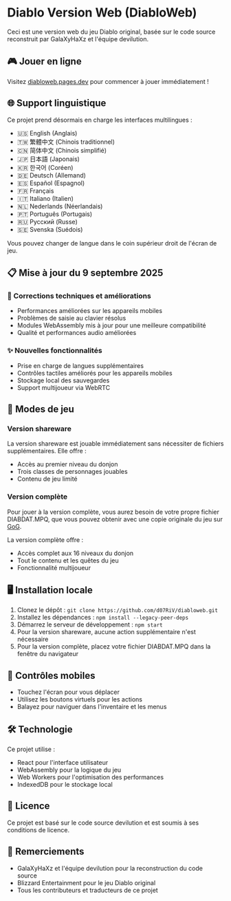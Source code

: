 # Diablo Version Web (DiabloWeb)

Ceci est une version web du jeu Diablo original, basée sur le code source reconstruit par GalaXyHaXz et l'équipe devilution.

## 🎮 Jouer en ligne

Visitez [diabloweb.pages.dev](https://diabloweb.pages.dev) pour commencer à jouer immédiatement !

## 🌐 Support linguistique

Ce projet prend désormais en charge les interfaces multilingues :
- 🇺🇸 English (Anglais)
- 🇹🇼 繁體中文 (Chinois traditionnel)
- 🇨🇳 简体中文 (Chinois simplifié)
- 🇯🇵 日本語 (Japonais)
- 🇰🇷 한국어 (Coréen)
- 🇩🇪 Deutsch (Allemand)
- 🇪🇸 Español (Espagnol)
- 🇫🇷 Français
- 🇮🇹 Italiano (Italien)
- 🇳🇱 Nederlands (Néerlandais)
- 🇵🇹 Português (Portugais)
- 🇷🇺 Русский (Russe)
- 🇸🇪 Svenska (Suédois)

Vous pouvez changer de langue dans le coin supérieur droit de l'écran de jeu.

## 📋 Mise à jour du 9 septembre 2025

### 🔧 Corrections techniques et améliorations

- Performances améliorées sur les appareils mobiles
- Problèmes de saisie au clavier résolus
- Modules WebAssembly mis à jour pour une meilleure compatibilité
- Qualité et performances audio améliorées

### ✨ Nouvelles fonctionnalités

- Prise en charge de langues supplémentaires
- Contrôles tactiles améliorés pour les appareils mobiles
- Stockage local des sauvegardes
- Support multijoueur via WebRTC

## 🎲 Modes de jeu

### Version shareware

La version shareware est jouable immédiatement sans nécessiter de fichiers supplémentaires. Elle offre :
- Accès au premier niveau du donjon
- Trois classes de personnages jouables
- Contenu de jeu limité

### Version complète

Pour jouer à la version complète, vous aurez besoin de votre propre fichier DIABDAT.MPQ, que vous pouvez obtenir avec une copie originale du jeu sur [GoG](https://www.gog.com/game/diablo).

La version complète offre :
- Accès complet aux 16 niveaux du donjon
- Tout le contenu et les quêtes du jeu
- Fonctionnalité multijoueur

## 🖥️ Installation locale

1. Clonez le dépôt : `git clone https://github.com/d07RiV/diabloweb.git`
2. Installez les dépendances : `npm install --legacy-peer-deps`
3. Démarrez le serveur de développement : `npm start`
4. Pour la version shareware, aucune action supplémentaire n'est nécessaire
5. Pour la version complète, placez votre fichier DIABDAT.MPQ dans la fenêtre du navigateur

## 📱 Contrôles mobiles

- Touchez l'écran pour vous déplacer
- Utilisez les boutons virtuels pour les actions
- Balayez pour naviguer dans l'inventaire et les menus

## 🛠️ Technologie

Ce projet utilise :
- React pour l'interface utilisateur
- WebAssembly pour la logique du jeu
- Web Workers pour l'optimisation des performances
- IndexedDB pour le stockage local

## 📄 Licence

Ce projet est basé sur le code source devilution et est soumis à ses conditions de licence.

## 🙏 Remerciements

- GalaXyHaXz et l'équipe devilution pour la reconstruction du code source
- Blizzard Entertainment pour le jeu Diablo original
- Tous les contributeurs et traducteurs de ce projet